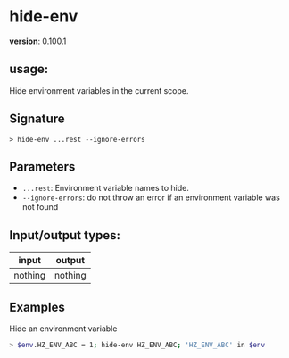 # hide-env

**version**: 0.100.1

## **usage**:

Hide environment variables in the current scope.

## Signature

`> hide-env ...rest --ignore-errors`

## Parameters

- `...rest`: Environment variable names to hide.
- `--ignore-errors`: do not throw an error if an environment variable was not found

## Input/output types:

| input   | output  |
| ------- | ------- |
| nothing | nothing |

## Examples

Hide an environment variable

```bash
> $env.HZ_ENV_ABC = 1; hide-env HZ_ENV_ABC; 'HZ_ENV_ABC' in $env
```
